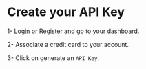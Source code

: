 # Create your API Key 

1- [Login](https://rsi.akkadu.com/login) or [Register](https://rsi.akkadu.com/register) and go to your [dashboard](https://rsi.akkadu.com/dashboard).

2- Associate a credit card to your account.

3- Click on generate an `API Key`. 
